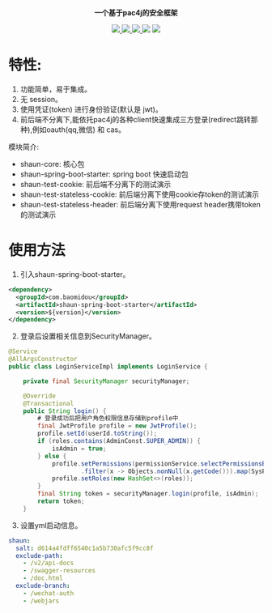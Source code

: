 <p align="center">

</p>

<p align="center">
	<strong>一个基于pac4j的安全框架</strong>
</p>

<p align="center">
    <a href="https://www.travis-ci.org/baomidou/shaun-spring-boot-starter" target="_blank">
        <img src="https://www.travis-ci.org/baomidou/shaun-spring-boot-starter.svg?branch=master" >
    <a href="http://mvnrepository.com/artifact/com.baomidou/shaun-spring-boot-starter" target="_blank">
        <img src="https://img.shields.io/maven-central/v/com.baomidou/shaun-spring-boot-starter.svg" >
    </a>
    <a href="http://www.apache.org/licenses/LICENSE-2.0.html" target="_blank">
        <img src="http://img.shields.io/:license-apache-brightgreen.svg" >
    </a>
    <a>
        <img src="https://img.shields.io/badge/JDK-1.8+-green.svg" >
    </a>
    <a>
        <img src="https://img.shields.io/badge/springBoot-1.5+_2.0+-green.svg" >
    </a>
</p>

# 特性:
1. 功能简单，易于集成。
2. 无 session。
3. 使用凭证(token) 进行身份验证(默认是 jwt)。
4. 前后端不分离下,能依托pac4j的各种client快速集成三方登录(redirect跳转那种),例如oauth(qq,微信) 和 cas。

模块简介:
- shaun-core: 核心包
- shaun-spring-boot-starter: spring boot 快速启动包
- shaun-test-cookie: 前后端不分离下的测试演示
- shaun-test-stateless-cookie: 前后端分离下使用cookie存token的测试演示
- shaun-test-stateless-header: 前后端分离下使用request header携带token的测试演示

# 使用方法

1. 引入shaun-spring-boot-starter。

```xml
<dependency>
  <groupId>com.baomidou</groupId>
  <artifactId>shaun-spring-boot-starter</artifactId>
  <version>${version}</version>
</dependency>
```

2. 登录后设置相关信息到SecurityManager。

```java
@Service
@AllArgsConstructor
public class LoginServiceImpl implements LoginService {

    private final SecurityManager securityManager;

    @Override
    @Transactional
    public String login() {
        # 登录成功后把用户角色权限信息存储到profile中
        final JwtProfile profile = new JwtProfile();
        profile.setId(userId.toString());
        if (roles.contains(AdminConst.SUPER_ADMIN)) {
            isAdmin = true;
        } else {
            profile.setPermissions(permissionService.selectPermissionsByUserId(userId).stream()
                    .filter(x -> Objects.nonNull(x.getCode())).map(SysPermission::getCode).collect(Collectors.toSet()));
            profile.setRoles(new HashSet<>(roles));
        }
        final String token = securityManager.login(profile, isAdmin);
        return token;
    }
```

3. 设置yml启动信息。

```yaml
shaun:
  salt: d614a4fdff6540c1a5b730afc5f9cc8f
  exclude-path:
    - /v2/api-docs
    - /swagger-resources
    - /doc.html
  exclude-branch:
    - /wechat-auth
    - /webjars
```